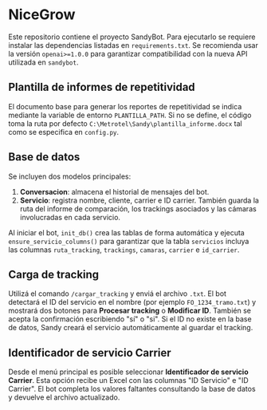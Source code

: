 # NiceGrow

Este repositorio contiene el proyecto SandyBot. Para ejecutarlo se requiere
instalar las dependencias listadas en `requirements.txt`. Se recomienda usar
la versión `openai>=1.0.0` para garantizar compatibilidad con la nueva
API utilizada en `sandybot`.

## Plantilla de informes de repetitividad

El documento base para generar los reportes de repetitividad se indica
mediante la variable de entorno `PLANTILLA_PATH`. Si no se define, el
código toma la ruta por defecto `C:\Metrotel\Sandy\plantilla_informe.docx`
tal como se especifica en `config.py`.

## Base de datos

Se incluyen dos modelos principales:

1. **Conversacion**: almacena el historial de mensajes del bot.
2. **Servicio**: registra nombre, cliente, carrier e ID carrier.
   También guarda la ruta del informe de comparación, los trackings
   asociados y las cámaras involucradas en cada servicio.

Al iniciar el bot, `init_db()` crea las tablas de forma automática y
ejecuta `ensure_servicio_columns()` para garantizar que la tabla
`servicios` incluya las columnas `ruta_tracking`, `trackings`, `camaras`,
`carrier` e `id_carrier`.

## Carga de tracking

Utilizá el comando `/cargar_tracking` y enviá el archivo `.txt`.
El bot detectará el ID del servicio en el nombre (por ejemplo `FO_1234_tramo.txt`)
y mostrará dos botones para **Procesar tracking** o **Modificar ID**.
También se acepta la confirmación escribiendo "sí" o "si".
Si el ID no existe en la base de datos, Sandy creará el servicio automáticamente
al guardar el tracking.

## Identificador de servicio Carrier

Desde el menú principal es posible seleccionar **Identificador de servicio Carrier**.
Esta opción recibe un Excel con las columnas "ID Servicio" e "ID Carrier".
El bot completa los valores faltantes consultando la base de datos y devuelve el archivo actualizado.

